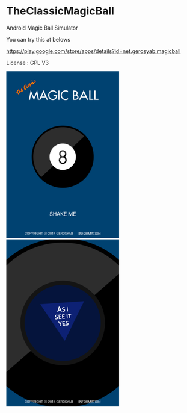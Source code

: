 # TheClassicMagicBall
Android Magic Ball Simulator

You can try this at belows

https://play.google.com/store/apps/details?id=net.gerosyab.magicball

License : GPL V3

<img src="./Screenshot_1534140250.png" width="300">
<img src="./Screenshot_1534140267.png" width="300">
